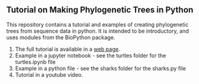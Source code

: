 ## Tutorial on Making Phylogenetic Trees in Python 

This repository contains a tutorial and examples of creating phylogenetic trees from sequence data in python. It is intended to be introductory, and uses modules from the BioPython package. 

1. The full tutorial is available in a [web page](https://taylor-lindsay.github.io/phylogenetics/). 
2. Example in a jupyter notebook - see the turtles folder for the turtles.ipynb file
3. Example in a python file  - see the sharks folder for the sharks.py file 
4. Tutorial in a youtube video. 
